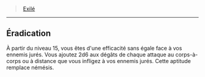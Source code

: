 ﻿---
!GenericItem
Id: ranger_exile_hd.md#Éradication
ParentLink: ranger_exile_hd.md#exilé
Name: Éradication
ParentName: Exilé
NameLevel: 2
Attributes: {}
---
> [Exilé](hd_ranger_exile.md)

---

## Éradication

À partir du niveau 15, vous êtes d'une efficacité sans égale face à vos ennemis jurés. Vous ajoutez 2d6 aux dégâts de chaque attaque au corps-à-corps ou à distance que vous infligez à vos ennemis jurés. Cette aptitude remplace némésis.

